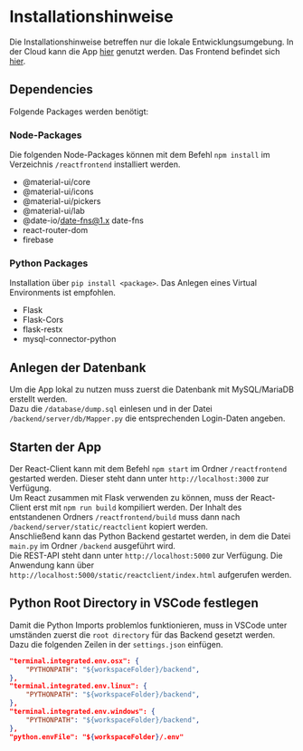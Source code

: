# Installationshinweise
Die Installationshinweise betreffen nur die lokale Entwicklungsumgebung. In der Cloud kann die App [hier](https://teachingbee-179c2.ew.r.appspot.com/) genutzt werden. Das Frontend befindet sich [hier](https://teachingbee-179c2.ew.r.appspot.com/static/reactclient/index.html).

## Dependencies
Folgende Packages werden benötigt:

### Node-Packages
Die folgenden Node-Packages können mit dem Befehl `npm install` im Verzeichnis `/reactfrontend` installiert werden.

- @material-ui/core
- @material-ui/icons
- @material-ui/pickers
- @material-ui/lab
- @date-io/date-fns@1.x date-fns
- react-router-dom
- firebase

### Python Packages
Installation über `pip install <package>`. Das Anlegen eines Virtual Environments ist empfohlen.

- Flask
- Flask-Cors
- flask-restx
- mysql-connector-python

## Anlegen der Datenbank
Um die App lokal zu nutzen muss zuerst die Datenbank mit MySQL/MariaDB erstellt werden.  
Dazu die `/database/dump.sql` einlesen und in der Datei `/backend/server/db/Mapper.py` die entsprechenden Login-Daten angeben.

## Starten der App
Der React-Client kann mit dem Befehl `npm start` im Ordner `/reactfrontend` gestarted werden. Dieser steht dann unter `http://localhost:3000` zur Verfügung.  
Um React zusammen mit Flask verwenden zu können, muss der React-Client erst mit `npm run build` kompiliert werden. Der Inhalt des entstandenen Ordners `/reactfrontend/build` muss dann nach `/backend/server/static/reactclient` kopiert werden.  
Anschließend kann das Python Backend gestartet werden, in dem die Datei `main.py` im Ordner `/backend` ausgeführt wird.  
Die REST-API steht dann unter `http://localhost:5000` zur Verfügung. Die Anwendung kann über `http://localhost:5000/static/reactclient/index.html` aufgerufen werden.

## Python Root Directory in VSCode festlegen
Damit die Python Imports problemlos funktionieren, muss in VSCode unter umständen zuerst die `root directory` für das Backend gesetzt werden.  
Dazu die folgenden Zeilen in der `settings.json` einfügen.

```json
"terminal.integrated.env.osx": {
    "PYTHONPATH": "${workspaceFolder}/backend",
},
"terminal.integrated.env.linux": {
    "PYTHONPATH": "${workspaceFolder}/backend",
},
"terminal.integrated.env.windows": {
    "PYTHONPATH": "${workspaceFolder}/backend",
},
"python.envFile": "${workspaceFolder}/.env"
```